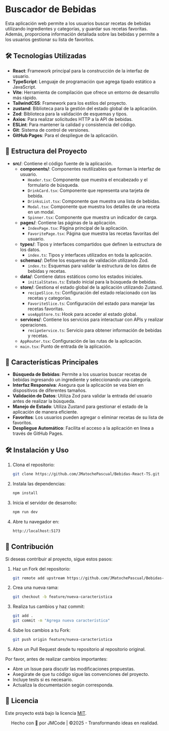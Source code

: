 # Buscador de Bebidas

Esta aplicación web permite a los usuarios buscar recetas de bebidas utilizando ingredientes y categorías, y guardar sus recetas favoritas. Además, proporciona información detallada sobre las bebidas y permite a los usuarios gestionar su lista de favoritos.

## 🛠️ Tecnologías Utilizadas

- **React**: Framework principal para la construcción de la interfaz de usuario.
- **TypeScript**: Lenguaje de programación que agrega tipado estático a JavaScript.
- **Vite**: Herramienta de compilación que ofrece un entorno de desarrollo más rápido.
- **TailwindCSS**: Framework para los estilos del proyecto.
- **zustand**: Biblioteca para la gestión del estado global de la aplicación.
- **Zod**: Biblioteca para la validación de esquemas y tipos.
- **Axios**: Para realizar solicitudes HTTP a la API de bebidas.
- **ESLint**: Para mantener la calidad y consistencia del código.
- **Git**: Sistema de control de versiones.
- **GitHub Pages**: Para el despliegue de la aplicación.

## 📁 Estructura del Proyecto

- **src/**: Contiene el código fuente de la aplicación.
  - **components/**: Componentes reutilizables que forman la interfaz de usuario.
    - `Header.tsx`: Componente que muestra el encabezado y el formulario de búsqueda.
    - `DrinkCard.tsx`: Componente que representa una tarjeta de bebida.
    - `DrinksList.tsx`: Componente que muestra una lista de bebidas.
    - `Modal.tsx`: Componente que muestra los detalles de una receta en un modal.
    - `Spinner.tsx`: Componente que muestra un indicador de carga.
  - **pages/**: Contiene las páginas de la aplicación.
    - `IndexPage.tsx`: Página principal de la aplicación.
    - `FavoritePage.tsx`: Página que muestra las recetas favoritas del usuario.
  - **types/**: Tipos y interfaces compartidos que definen la estructura de los datos.
    - `index.ts`: Tipos y interfaces utilizados en toda la aplicación.
  - **schemas/**: Define los esquemas de validación utilizando Zod.
    - `index.ts`: Esquemas para validar la estructura de los datos de bebidas y recetas.
  - **data/**: Contiene datos estáticos como los estados iniciales.
    - `initialStates.ts`: Estado inicial para la búsqueda de bebidas.
  - **store/**: Gestiona el estado global de la aplicación utilizando Zustand.
    - `recipeSlice.ts`: Configuración del estado relacionado con las recetas y categorías.
    - `FavoriteSlice.ts`: Configuración del estado para manejar las recetas favoritas.
    - `useAppStore.ts`: Hook para acceder al estado global.
  - **services/**: Contiene los servicios para interactuar con APIs y realizar operaciones.
    - `recipeService.ts`: Servicio para obtener información de bebidas y recetas.
  - `AppRouter.tsx`: Configuración de las rutas de la aplicación.
  - `main.tsx`: Punto de entrada de la aplicación.

## 🚀 Características Principales

- **Búsqueda de Bebidas**: Permite a los usuarios buscar recetas de bebidas ingresando un ingrediente y seleccionando una categoría.
- **Interfaz Responsiva**: Asegura que la aplicación se vea bien en dispositivos de diferentes tamaños.
- **Validación de Datos**: Utiliza Zod para validar la entrada del usuario antes de realizar la búsqueda.
- **Manejo de Estado**: Utiliza Zustand para gestionar el estado de la aplicación de manera eficiente.
- **Favoritos**: Los usuarios pueden agregar o eliminar recetas de su lista de favoritos.
- **Despliegue Automático**: Facilita el acceso a la aplicación en línea a través de GitHub Pages.

## 🛠️ Instalación y Uso

1. Clona el repositorio:

   ```bash
   git clone https://github.com/JMatochePascual/Bebidas-React-TS.git
   ```

2. Instala las dependencias:

   ```bash
   npm install
   ```

3. Inicia el servidor de desarrollo:

   ```bash
   npm run dev
   ```

4. Abre tu navegador en:
   ```bash
   http://localhost:5173
   ```

## 🤝 Contribución

Si deseas contribuir al proyecto, sigue estos pasos:

1. Haz un Fork del repositorio:

   ```bash
   git remote add upstream https://github.com/JMatochePascual/Bebidas-React-TS.git
   ```

2. Crea una nueva rama:

   ```bash
   git checkout -b feature/nueva-caracteristica
   ```

3. Realiza tus cambios y haz commit:

   ```bash
   git add .
   git commit -m "Agrega nueva característica"
   ```

4. Sube los cambios a tu Fork:

   ```bash
   git push origin feature/nueva-caracteristica
   ```

5. Abre un Pull Request desde tu repositorio al repositorio original.

Por favor, antes de realizar cambios importantes:

- Abre un Issue para discutir las modificaciones propuestas.
- Asegúrate de que tu código sigue las convenciones del proyecto.
- Incluye tests si es necesario.
- Actualiza la documentación según corresponda.

## 📝 Licencia

Este proyecto está bajo la licencia [MIT](https://opensource.org/licenses/MIT).

<p style="text-align: center">Hecho con 💚 por JMCode | ©2025 - Transformando ideas en realidad.</p>
